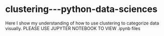 # clustering---python-data-sciences
Here I show my understanding of how to use clustering to categorize data visually.
PLEASE USE JUPYTER NOTEBOOK TO VIEW .ipynb files
